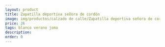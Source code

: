 ```yaml
---
layout: product
title: Zapatilla deportiva señora de cordón
image: img/productos/calzado de calle/Zapatilla deportiva señora de cordón=26=blanco verano joma.webp
price: 26
tags: blanco verano joma
description: 
order: 0
---
```

